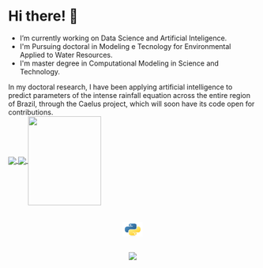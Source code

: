 <h1>Hi there! 👋</h1>

- I’m currently working on Data Science and Artificial Inteligence.
- I'm Pursuing doctoral in Modeling e Tecnology for Environmental Applied to Water Resources.
- I'm master degree in Computational Modeling in Science and Technology.
<div>
  In my doctoral research, I have been applying artificial intelligence to predict parameters of the intense rainfall equation across the entire region of Brazil, through the Caelus project, which will soon have its code open for contributions.<br>
</div>


<div>
  <a href="https://github.com/altasilva">
  <img height="180em"   align="center" src="https://github-readme-stats.vercel.app/api?username=altasilva&show_icons=true&theme=react&include_all_commits=true&count_private=true"/>
  <img height="180em"  align="center" src="https://github-readme-stats.vercel.app/api/top-langs/?username=altasilva&layout=compact&langs_count=7&theme=react" />

  <img align="center" width="148" height="180" src="https://media1.tenor.com/images/68e8337fb4eb7e40645d832c64762a8b/tenor.gif?itemid=19443613">
</div>

 <br>

<div  align="center"> 
  <div style="display: inline_block"><br>
  <img align="center" alt="Python" height="30" width="40" src="https://raw.githubusercontent.com/devicons/devicon/master/icons/python/python-original.svg">
</div>
   
</br>  <a href="https://www.linkedin.com/in/altasilva" target="_blank"><img src="https://img.shields.io/badge/-LinkedIn-%230077B5?style=for-the-badge&logo=linkedin&logoColor=white" target="_blank"></a> 
</div>



